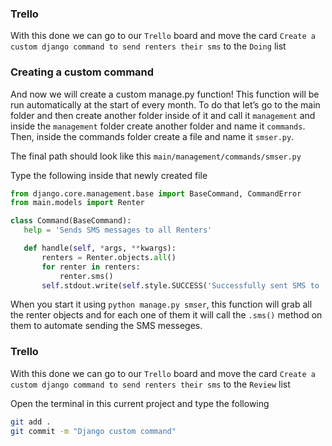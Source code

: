 ### Trello

With this done we can go to our `Trello` board and move the card `Create a custom django command to send renters their sms` to the `Doing` list

### Creating a custom command

And now we will create a custom manage.py function! This function will be run automatically at the start of every month. To do that let’s go to the main folder and then create another folder inside of it and call it `management` and inside the `management` folder create another folder and name it `commands`. Then, inside the commands folder create a file and name it `smser.py`.

The final path should look like this `main/management/commands/smser.py`

Type the following inside that newly created file

```python
from django.core.management.base import BaseCommand, CommandError
from main.models import Renter

class Command(BaseCommand):
   help = 'Sends SMS messages to all Renters'

   def handle(self, *args, **kwargs):
       renters = Renter.objects.all()
       for renter in renters:
           renter.sms()
       self.stdout.write(self.style.SUCCESS('Successfully sent SMS to : %s renters') % len(renters))
```

When you start it using `python manage.py smser`, this function will grab all the renter objects and for each one of them it will call the `.sms()` method on them to automate sending the SMS messeges.

### Trello

With this done we can go to our `Trello` board and move the card `Create a custom django command to send renters their sms` to the `Review` list

Open the terminal in this current project and type the following

```bash
git add .
git commit -m "Django custom command"
```